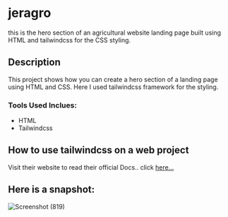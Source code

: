 # jeragro

this is the hero section of an agricultural website landing page built using HTML and tailwindcss for the CSS styling.

## Description

This project shows how you can create a hero section of a landing page using HTML and CSS. Here I used tailwindcss framework for the styling. 

### Tools Used Inclues:
 - HTML <br>
 - Tailwindcss
 
 ## How to use tailwindcss on a web project
 Visit their website to read their official Docs.. click [here...](https://tailwindcss.com/)
 
 ## Here is a snapshot: 
![Screenshot (819)](https://user-images.githubusercontent.com/100202765/200427956-3e84cc38-725a-47a7-8932-8c89426d0bb3.png)
